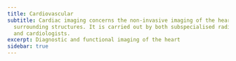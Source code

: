 ```yaml
---
title: Cardiovascular
subtitle: Cardiac imaging concerns the non-invasive imaging of the heart and
  surrounding structures. It is carried out by both subspecialised radiologists
  and cardiologists.
excerpt: Diagnostic and functional imaging of the heart
sidebar: true
---
```

